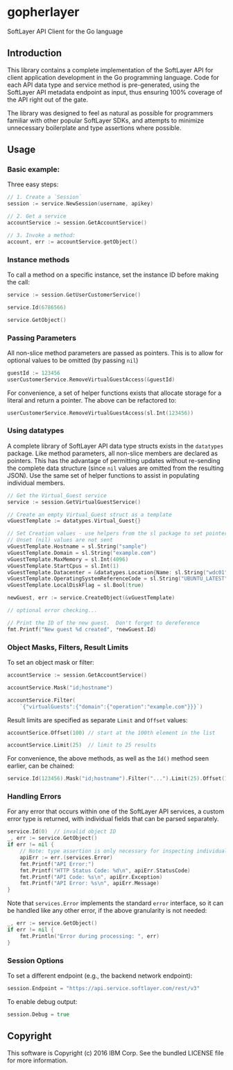 # gopherlayer

SoftLayer API Client for the Go language

## Introduction

This library contains a complete implementation of the SoftLayer API for client application development in the Go programming language. Code for each API data type and service method is pre-generated, using the SoftLayer API metadata endpoint as input, thus ensuring 100% coverage of the API right out of the gate.

The library was designed to feel as natural as possible for programmers familiar with other popular SoftLayer SDKs, and attempts to minimize unnecessary boilerplate and type assertions where possible.

## Usage

### Basic example:

Three easy steps:

```go
// 1. Create a `Session`
session := service.NewSession(username, apikey)

// 2. Get a service
accountService := session.GetAccountService()

// 3. Invoke a method:
account, err := accountService.getObject()
```

### Instance methods

To call a method on a specific instance, set the instance ID before making the call:

```go
service := session.GetUserCustomerService()

service.Id(6786566)

service.GetObject()
```

### Passing Parameters

All non-slice method parameters are passed as pointers. This is to allow for optional values to be omitted (by passing `nil`)

```go
guestId := 123456
userCustomerService.RemoveVirtualGuestAccess(&guestId)
```

For convenience, a set of helper functions exists that allocate storage for a literal and return a pointer. The above can be refactored to:

```go
userCustomerService.RemoveVirtualGuestAccess(sl.Int(123456))
```

### Using datatypes

A complete library of SoftLayer API data type structs exists in the `datatypes` package. Like method parameters, all non-slice members are declared as pointers. This has the advantage of permitting updates without re-sending the complete data structure (since `nil` values are omitted from the resulting JSON). Use the same set of helper functions to assist in populating individual members.

```go
// Get the Virtual_Guest service
service := session.GetVirtualGuestService()

// Create an empty Virtual_Guest struct as a template
vGuestTemplate := datatypes.Virtual_Guest{}

// Set Creation values - use helpers from the sl package to set pointer values.
// Unset (nil) values are not sent
vGuestTemplate.Hostname = sl.String("sample")
vGuestTemplate.Domain = sl.String("example.com")
vGuestTemplate.MaxMemory = sl.Int(4096)
vGuestTemplate.StartCpus = sl.Int(1)
vGuestTemplate.Datacenter = &datatypes.Location{Name: sl.String("wdc01")}
vGuestTemplate.OperatingSystemReferenceCode = sl.String("UBUNTU_LATEST")
vGuestTemplate.LocalDiskFlag = sl.Bool(true)

newGuest, err := service.CreateObject(&vGuestTemplate)

// optional error checking...

// Print the ID of the new guest.  Don't forget to dereference
fmt.Printf("New guest %d created", *newGuest.Id)
```

### Object Masks, Filters, Result Limits

To set an object mask or filter:

```go
accountService := session.GetAccountService()

accountService.Mask("id;hostname")

accountService.Filter(
	`{"virtualGuests":{"domain":{"operation":"example.com"}}}`)
```

Result limits are specified as separate `Limit` and `Offset` values:

```go
accountSerice.Offset(100) // start at the 100th element in the list

accountService.Limit(25)  // limit to 25 results
```

For convenience, the above methods, as well as the `Id()` method seen earlier, can be chained:

```go
service.Id(123456).Mask("id;hostname").Filter("...").Limit(25).Offset(100)
```

### Handling Errors

For any error that occurs within one of the SoftLayer API services, a custom
error type is returned, with individual fields that can be parsed separately.

```go
service.Id(0)  // invalid object ID
_, err := service.GetObject()
if err != nil {
	// Note: type assertion is only necessary for inspecting individual fields
	apiErr := err.(services.Error)
	fmt.Printf("API Error:")
	fmt.Printf("HTTP Status Code: %d\n", apiErr.StatusCode)
	fmt.Printf("API Code: %s\n", apiErr.Exception)
	fmt.Printf("API Error: %s\n", apiErr.Message)
}
```

Note that `services.Error` implements the standard `error` interface, so it can
be handled like any other error, if the above granularity is not needed:

```go
_, err := service.GetObject()
if err != nil {
	fmt.Println("Error during processing: ", err)
}
```

### Session Options

To set a different endpoint (e.g., the backend network endpoint):

```go
session.Endpoint = "https://api.service.softlayer.com/rest/v3"
```

To enable debug output:

```go
session.Debug = true
```

## Copyright

This software is Copyright (c) 2016 IBM Corp. See the bundled LICENSE file for more information.
